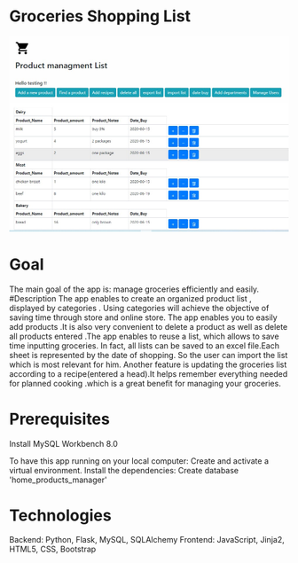 # Groceries Shopping List
![Image](newpic.jpg)
# Goal

The main goal of the app is: manage groceries efficiently and easily.
#Description
The app enables to create an organized product list , displayed by categories . Using categories will achieve the objective of saving time through store and online store. The app enables you to easily add products .It is also  very convenient to delete a product as well as delete all products entered .The app enables to reuse a list, which allows to save time inputting groceries. In fact, all lists can be saved to an excel file.Each sheet is represented by the date of shopping. So the user can import the list which is most relevant for him. 
Another feature is updating the groceries list according to a recipe(entered a head).It helps remember everything needed for planned cooking .which is a great benefit for managing your  groceries. 

# Prerequisites

Install MySQL Workbench 8.0

To have this app running on your local computer: Create and activate a virtual environment.
Install the dependencies:
Create database 'home_products_manager'


# Technologies
Backend: Python, Flask, MySQL, SQLAlchemy
Frontend: JavaScript,  Jinja2, HTML5, CSS, Bootstrap
